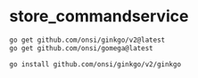 # store_commandservice

```zsh
go get github.com/onsi/ginkgo/v2@latest
go get github.com/onsi/gomega@latest

go install github.com/onsi/ginkgo/v2/ginkgo
```